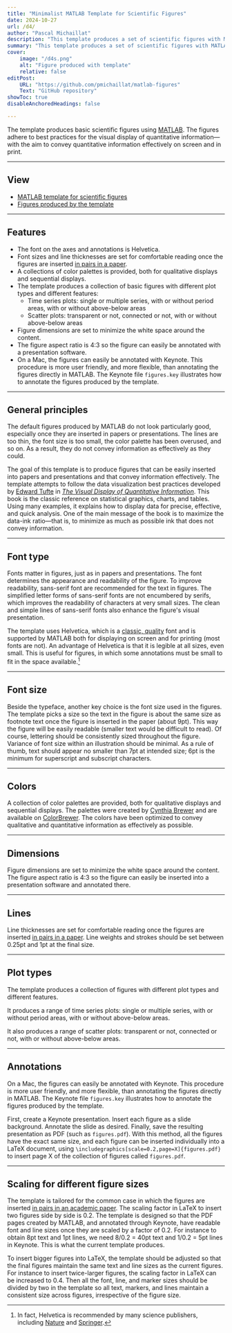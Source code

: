 ```yaml
---
title: "Minimalist MATLAB Template for Scientific Figures" 
date: 2024-10-27
url: /d4/
author: "Pascal Michaillat"
description: "This template produces a set of scientific figures with MATLAB. The figures adhere to best practices for the visual display of quantitative information."
summary: "This template produces a set of scientific figures with MATLAB. The figures adhere to best practices for the visual display of quantitative information."
cover:
    image: "/d4s.png"
    alt: "Figure produced with template"
    relative: false
editPost:
    URL: "https://github.com/pmichaillat/matlab-figures"
    Text: "GitHub repository"
showToc: true
disableAnchoredHeadings: false

---
```


The template produces basic scientific figures using [MATLAB](hhttps://matlab.mathworks.com). The figures adhere to best practices for the visual display of quantitative information—with the aim to convey quantitative information effectively on screen and in print.

---

## View

+ [MATLAB template for scientific figures](https://github.com/pmichaillat/matlab-figures)
+ [Figures produced by the template](/d4.pdf)

---

## Features

+ The font on the axes and annotations is Helvetica.
+ Font sizes and line thicknesses are set for comfortable reading once the figures are inserted [in pairs in a paper](/d2/).
+ A collections of color palettes is provided, both for qualitative displays and sequential displays. 
+ The template produces a collection of basic figures with different plot types and different features:
    * Time series plots: single or multiple series, with or without period areas, with or without above-below areas
    * Scatter plots: transparent or not, connected or not, with or without above-below areas
+ Figure dimensions are set to minimize the white space around the content.
+ The figure aspect ratio is 4:3 so the figure can easily be annotated with a presentation software.
+ On a Mac, the figures can easily be annotated with Keynote. This procedure is more user friendly, and more flexible, than annotating the figures directly in MATLAB. The Keynote file `figures.key` illustrates how to annotate the figures produced by the template.

--- 

## General principles

The default figures produced by MATLAB do not look particularly good, especially once they are inserted in papers or presentations.  The lines are too thin, the font size is too small, the color palette has been overused, and so on. As a result, they do not convey information as effectively as they could.

The goal of this template is to produce figures that can be easily inserted into papers and presentations and that convey information effectively. The template attempts to follow the data visualization best practices developed by [Edward Tufte](https://www.edwardtufte.com/tufte/) in [*The Visual Display of Quantitative Information*](https://www.edwardtufte.com/tufte/books_vdqi). This book is the classic reference on statistical graphics, charts, and tables. Using many examples, it explains how to display data for precise, effective, and quick analysis. One of the main message of the book is to maximize the data-ink ratio—that is, to minimize as much as possible ink that does not convey information.

--- 

## Font type

Fonts matter in figures, just as in papers and presentations. The font determines the appearance and readability of the figure. To improve readability, sans-serif font are recommended for the text in figures.  The simplified letter forms of sans-serif fonts are not encumbered by serifs, which improves the readability of characters at very small sizes. The clean and simple lines of sans-serif fonts also enhance the figure's visual presentation.

The template uses Helvetica, which is a [classic, quality](https://practicaltypography.com/helvetica-and-arial-alternatives.html) font and is supported by MATLAB both for displaying on screen and for printing (most fonts are not). An advantage of Helvetica is that it is legible at all sizes, even small. This is useful for figures, in which some annotations must be small to fit in the space available.[^1] 

[^1]: In fact, Helvetica is recommended by many science publishers, including [Nature](https://www.nature.com/documents/nature-final-artwork.pdf) and [Springer](https://www.springer.com/gp/authors-editors/journal-author/journal-author-helpdesk/manuscript-preparation/1260).

---

## Font size

Beside the typeface, another key choice is the font size used in the figures. The template picks a size so the text in the figure is about the same size as footnote text once the figure is inserted in the paper (about 9pt). This way the figure will be easily readable (smaller text would be difficult to read). Of course, lettering should be consistently sized throughout the figure. Variance of font size within an illustration should be minimal. As a rule of thumb, text should appear no smaller than 7pt at intended size; 6pt is the minimum for superscript and subscript characters.

---

## Colors

A collection of color palettes are provided, both for qualitative displays and sequential displays. The palettes were created by [Cynthia Brewer](https://sites.psu.edu/cbrewer/) and are available on [ColorBrewer](https://colorbrewer2.org). The colors have been optimized to convey qualitative and quantitative information as effectively as possible.

---

## Dimensions

Figure dimensions are set to minimize the white space around the content. The figure aspect ratio is 4:3 so the figure can easily be inserted into a presentation software and annotated there.

---

## Lines

Line thicknesses are set for comfortable reading once the figures are inserted [in pairs in a paper](/d2/). Line weights and strokes should be set between 0.25pt and 1pt at the final size.

--- 

## Plot types

The template produces a collection of figures with different plot types and different features.

It produces a range of time series plots: single or multiple series, with or without period areas, with or without above-below areas.


It also produces a range of scatter plots: transparent or not, connected or not, with or without above-below areas.

---

## Annotations

On a Mac, the figures can easily be annotated with Keynote. This procedure is more user friendly, and more flexible, than annotating the figures directly in MATLAB. The Keynote file `figures.key` illustrates how to annotate the figures produced by the template.

First, create a Keynote presentation. Insert each figure as a slide background. Annotate the slide as desired. Finally, save the resulting presentation as PDF (such as `figures.pdf`). With this method, all the figures have the exact same size, and each figure can be inserted individually into a LaTeX document, using `\includegraphics[scale=0.2,page=X]{figures.pdf}` to insert page X of the collection of figures called `figures.pdf`.

---

## Scaling for different figure sizes

The template is tailored for the common case in which the figures are inserted [in pairs in an academic paper](/d2/). The scaling factor in LaTeX to insert two figures side by side is 0.2. The template is designed so that the PDF pages created by MATLAB, and annotated through Keynote, have readable font and line sizes once they are scaled by a factor of 0.2. For instance to obtain 8pt text and 1pt lines, we need 8/0.2 = 40pt text and 1/0.2 = 5pt lines in Keynote. This is what the current template produces.

To insert bigger figures into LaTeX, the template should be adjusted so that the final figures maintain the same text and line sizes as the current figures. For instance to insert twice-larger figures, the scaling factor in LaTeX can be increased to 0.4. Then all the font, line, and marker sizes should be divided by two in the template so all text, markers, and lines maintain a consistent size across figures, irrespective of the figure size.